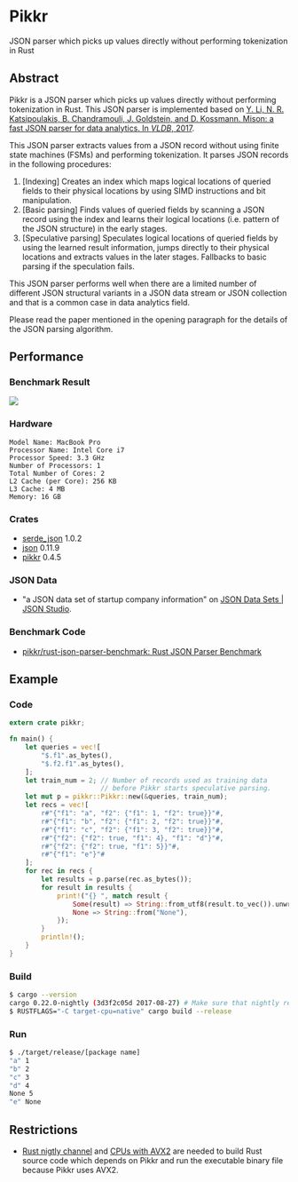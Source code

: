 # Pikkr

JSON parser which picks up values directly without performing tokenization in Rust

## Abstract

Pikkr is a JSON parser which picks up values directly without performing tokenization in Rust. This JSON parser is implemented based on [Y. Li, N. R. Katsipoulakis, B. Chandramouli, J. Goldstein, and D. Kossmann. Mison: a fast JSON parser for data analytics. In *VLDB*, 2017](http://www.vldb.org/pvldb/vol10/p1118-li.pdf).

This JSON parser extracts values from a JSON record without using finite state machines (FSMs) and performing tokenization. It parses JSON records in the following procedures:

1. [Indexing] Creates an index which maps logical locations of queried fields to their physical locations by using SIMD instructions and bit manipulation.
2. [Basic parsing] Finds values of queried fields by scanning a JSON record using the index and learns their logical locations (i.e. pattern of the JSON structure) in the early stages.
3. [Speculative parsing] Speculates logical locations of queried fields by using the learned result information, jumps directly to their physical locations and extracts values in the later stages. Fallbacks to basic parsing if the speculation fails.

This JSON parser performs well when there are a limited number of different JSON structural variants in a JSON data stream or JSON collection and that is a common case in data analytics field.

Please read the paper mentioned in the opening paragraph for the details of the JSON parsing algorithm.

## Performance

### Benchmark Result

![](https://raw.githubusercontent.com/pikkr/pikkr/master/img/benchmark.png)

### Hardware

```
Model Name: MacBook Pro
Processor Name: Intel Core i7
Processor Speed: 3.3 GHz
Number of Processors: 1
Total Number of Cores: 2
L2 Cache (per Core): 256 KB
L3 Cache: 4 MB
Memory: 16 GB
```

### Crates

* [serde_json](https://crates.io/crates/serde_json) 1.0.2
* [json](https://crates.io/crates/json) 0.11.9
* [pikkr](https://crates.io/crates/pikkr) 0.4.5

### JSON Data

* "a JSON data set of startup company information" on [JSON Data Sets | JSON Studio](http://jsonstudio.com/resources/).

### Benchmark Code

* [pikkr/rust-json-parser-benchmark: Rust JSON Parser Benchmark](https://github.com/pikkr/rust-json-parser-benchmark)

## Example

### Code

```rust
extern crate pikkr;

fn main() {
    let queries = vec![
        "$.f1".as_bytes(),
        "$.f2.f1".as_bytes(),
    ];
    let train_num = 2; // Number of records used as training data
                       // before Pikkr starts speculative parsing.
    let mut p = pikkr::Pikkr::new(&queries, train_num);
    let recs = vec![
        r#"{"f1": "a", "f2": {"f1": 1, "f2": true}}"#,
        r#"{"f1": "b", "f2": {"f1": 2, "f2": true}}"#,
        r#"{"f1": "c", "f2": {"f1": 3, "f2": true}}"#,
        r#"{"f2": {"f2": true, "f1": 4}, "f1": "d"}"#,
        r#"{"f2": {"f2": true, "f1": 5}}"#,
        r#"{"f1": "e"}"#
    ];
    for rec in recs {
        let results = p.parse(rec.as_bytes());
        for result in results {
            print!("{} ", match result {
                Some(result) => String::from_utf8(result.to_vec()).unwrap(),
                None => String::from("None"),
            });
        }
        println!();
    }
}
```

### Build

```bash
$ cargo --version
cargo 0.22.0-nightly (3d3f2c05d 2017-08-27) # Make sure that nightly release is being used.
$ RUSTFLAGS="-C target-cpu=native" cargo build --release
```

### Run

```bash
$ ./target/release/[package name]
"a" 1
"b" 2
"c" 3
"d" 4
None 5
"e" None
```

## Restrictions

* [Rust nigtly channel](https://github.com/rust-lang-nursery/rustup.rs/blob/master/README.md#working-with-nightly-rust) and [CPUs with AVX2](https://en.wikipedia.org/wiki/Advanced_Vector_Extensions#CPUs_with_AVX2) are needed to build Rust source code which depends on Pikkr and run the executable binary file because Pikkr uses AVX2.
